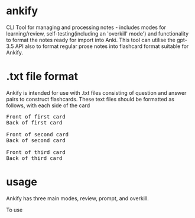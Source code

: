 # ankify
CLI Tool for managing  and processing notes - includes modes for learning/review, self-testing(including an 'overkill' mode') and functionality to format the notes ready for import into Anki. This tool can utilise the gpt-3.5 API also to format regular prose notes into flashcard format suitable for Ankify.

# .txt file format

Ankify is intended for use with .txt files consisting of question and answer pairs to construct flashcards. These text files should be formatted as follows, with each side of the card 

<pre>
Front of first card
Back of first card

Front of second card
Back of second card

Front of third card
Back of third card
</pre>

# usage

Ankify has three main modes, review, prompt, and overkill.

To use